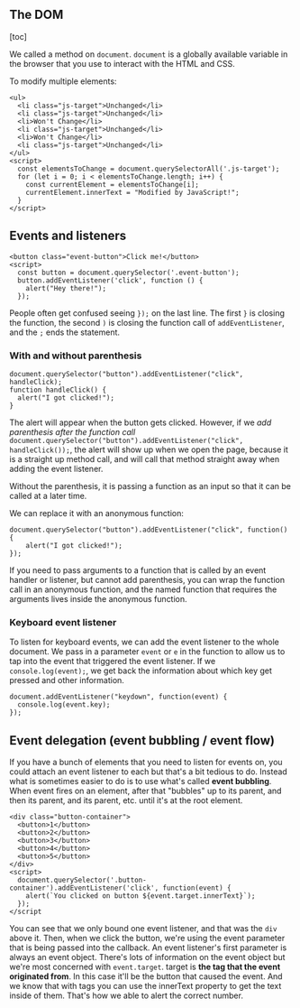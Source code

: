 ## The DOM

[toc]

We called a method on `document`. `document` is a globally available variable in the browser that you use to interact with the HTML and CSS.

To modify multiple elements:

```
<ul>
  <li class="js-target">Unchanged</li>
  <li class="js-target">Unchanged</li>
  <li>Won't Change</li>
  <li class="js-target">Unchanged</li>
  <li>Won't Change</li>
  <li class="js-target">Unchanged</li>
</ul>
<script>
  const elementsToChange = document.querySelectorAll('.js-target');
  for (let i = 0; i < elementsToChange.length; i++) {
    const currentElement = elementsToChange[i];
    currentElement.innerText = "Modified by JavaScript!";
  }
</script>
```

## Events and listeners

```
<button class="event-button">Click me!</button>
<script>
  const button = document.querySelector('.event-button');
  button.addEventListener('click', function () {
    alert("Hey there!");
  });
 ```

People often get confused seeing `});` on the last line. The first `}` is closing the function, the second `)` is closing the function call of `addEventListener`, and the `;` ends the statement.

### With and without parenthesis

```
document.querySelector("button").addEventListener("click", handleClick);
function handleClick() {
  alert("I got clicked!");
}
```

The alert will appear when the button gets clicked.
However, if we *add parenthesis after the function call* `document.querySelector("button").addEventListener("click", handleClick());`, the alert will show up when we open the page, because it is a straight up method call, and will call that method straight away when adding the event listener.

Without the parenthesis, it is passing a function as an input so that it can be called at a later time.

We can replace it with an anonymous function:

```
document.querySelector("button").addEventListener("click", function() {
	alert("I got clicked!");
});
```

If you need to pass arguments to a function that is called by an event handler or listener, but cannot add parenthesis, you can wrap the function call in an anonymous function, and the named function that requires the arguments lives inside the anonymous function.

### Keyboard event listener

To listen for keyboard events, we can add the event listener to the whole document.
We pass in a parameter `event` or `e` in the function to allow us to tap into the event that triggered the event listener.
If we `console.log(event);`, we get back the information about which key get pressed and other information.

```
document.addEventListener("keydown", function(event) {
  console.log(event.key);
});
```

## Event delegation (event bubbling / event flow)

If you have a bunch of elements that you need to listen for events on, you could attach an event listener to each but that's a bit tedious to do. Instead what is sometimes easier to do is to use what's called **event bubbling**. When event fires on an element, after that "bubbles" up to its parent, and then its parent, and its parent, etc. until it's at the root element.

```
<div class="button-container">
  <button>1</button>
  <button>2</button>
  <button>3</button>
  <button>4</button>
  <button>5</button>
</div>
<script>
  document.querySelector('.button-container').addEventListener('click', function(event) {
    alert(`You clicked on button ${event.target.innerText}`);
  });
</script
```

You can see that we only bound one event listener, and that was the `div` above it. Then, when we click the button, we're using the event parameter that is being passed into the callback. An event listener's first parameter is always an event object. There's lots of information on the event object but we're most concerned with `event.target`. target is **the tag that the event originated from**. In this case it'll be the button that caused the event. And we know that with tags you can use the innerText property to get the text inside of them. That's how we able to alert the correct number. 



